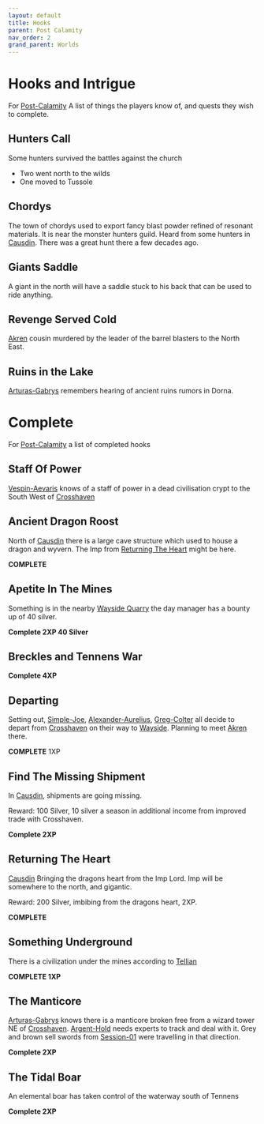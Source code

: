 ```yaml
---
layout: default
title: Hooks
parent: Post Calamity
nav_order: 2
grand_parent: Worlds
---
```

# Hooks and Intrigue
For [Post-Calamity](Post-Calamity) A list of things the players know of, and quests they wish to complete.

## Hunters Call
Some hunters survived the battles against the church
* Two went north to the wilds
* One moved to Tussole
## Chordys
The town of chordys used to export fancy blast powder refined of resonant materials. It is near the monster hunters guild. Heard from some hunters in [Causdin](Game/Worlds/Post-Calamity/Causdin). There was a great hunt there a few decades ago.
## Giants Saddle
A giant in the north will have a saddle stuck to his back that can be used to ride anything.
## Revenge Served Cold
[Akren](Akren) cousin murdered by the leader of the barrel blasters to the North East.

## Ruins in the Lake
[Arturas-Gabrys](Arturas-Gabrys) remembers hearing of ancient ruins rumors in Dorna.



# Complete
For [Post-Calamity](Post-Calamity) a list of completed hooks

## Staff Of Power
[Vespin-Aevaris](Vespin-Aevaris) knows of a staff of power in a dead civilisation crypt to the South West of [Crosshaven](Crosshaven)
## Ancient Dragon Roost
North of [Causdin](Causdin) there is a large cave structure which used to house a dragon and wyvern. The Imp from [Returning The Heart](#Returning%20The%20Heart) might be here.

**COMPLETE**

## Apetite In The Mines
Something is in the nearby [Wayside Quarry](Wayside#Wayside%20Quarry) the day manager has a bounty up of 40 silver.

**Complete 2XP 40 Silver**

## Breckles and Tennens War

**Complete 4XP**

## Departing
Setting out, [Simple-Joe](Simple-Joe), [Alexander-Aurelius](Alexander-Aurelius), [Greg-Colter](Greg-Colter) all decide to depart from [Crosshaven](Crosshaven) on their way to [Wayside](Wayside). Planning to meet [Akren](Akren) there.

**COMPLETE** 1XP

## Find The Missing Shipment
In [Causdin](Causdin), shipments are going missing. 

Reward: 100 Silver, 10 silver a season in additional income from improved trade with Crosshaven.

**Complete 2XP**
## Returning The Heart
[Causdin](Causdin)
Bringing the dragons heart from the Imp Lord. Imp will be somewhere to the north, and gigantic.

Reward: 200 Silver, imbibing from the dragons heart, 2XP.

**COMPLETE**

## Something Underground
There is a civilization under the mines according to [Tellian](Session-02#Tellian)

**COMPLETE 1XP**

## The Manticore
[Arturas-Gabrys](Arturas-Gabrys) knows there is a manticore broken free from a wizard tower NE of [Crosshaven](Crosshaven). [Argent-Hold](Argent-Hold) needs experts to track and deal with it. Grey and brown sell swords from [Session-01](Session-01) were travelling in that direction.

**Complete 2XP**

## The Tidal Boar
An elemental boar has taken control of the waterway south of Tennens

**Complete 2XP**

